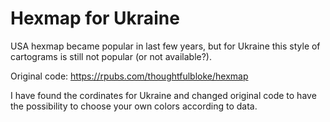 # Hexmap for Ukraine

USA hexmap became popular in last few years, but for Ukraine this style of cartograms is still not popular (or not available?).  

Original code: https://rpubs.com/thoughtfulbloke/hexmap

I have found the cordinates for Ukraine and changed original code to have the possibility to choose your own colors according to data. 


